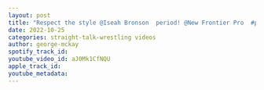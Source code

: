 ```yaml
---
layout: post
title: "Respect the style @Iseah Bronson  period! @New Frontier Pro  #predictions out now! #fyp #indy"
date: 2022-10-25
categories: straight-talk-wrestling videos
author: george-mckay
spotify_track_id: 
youtube_video_id: aJ0Mk1CfNQU
apple_track_id: 
youtube_metadata: 
---
```

